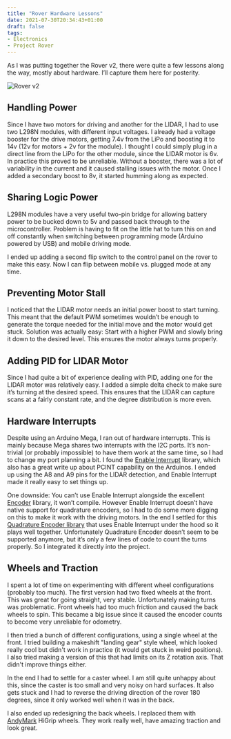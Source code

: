 ```yaml
---
title: "Rover Hardware Lessons"
date: 2021-07-30T20:34:43+01:00
draft: false
tags:
- Electronics
- Project Rover
---
```

As I was putting together the Rover v2, there were quite a few lessons along the way, mostly about hardware. I’ll capture them here for posterity. 

![Rover v2](/content/project-rover/rover-v2-final.jpg)

## Handling Power
Since I have two motors for driving and another for the LIDAR, I had to use two L298N modules, with different input voltages. I already had a voltage booster for the drive motors, getting 7.4v from the LiPo and boosting it to 14v (12v for motors + 2v for the module). I thought I could simply plug in a direct line from the LiPo for the other module, since the LIDAR motor is 6v. In practice this proved to be unreliable. Without a booster, there was a lot of variability in the current and it caused stalling issues with the motor. Once I added a secondary boost to 8v, it started humming along as expected. 

## Sharing Logic Power
L298N modules have a very useful two-pin bridge for allowing battery power to be bucked down to 5v and passed back through to the microcontroller. Problem is having to fit on the little hat to turn this on and off constantly when switching between programming mode (Arduino powered by USB) and mobile driving mode. 

I ended up adding a second flip switch to the control panel on the rover to make this easy. Now I can flip between mobile vs. plugged mode at any time. 

## Preventing Motor Stall
I noticed that the LIDAR motor needs an initial power boost to start turning. This meant that the default PWM sometimes wouldn’t be enough to generate the torque needed for the initial move and the motor would get stuck. Solution was actually easy: Start with a higher PWM and slowly bring it down to the desired level. This ensures the motor always turns properly. 

## Adding PID for LIDAR Motor
Since I had quite a bit of experience dealing with PID, adding one for the LIDAR motor was relatively easy. I added a simple delta check to make sure it’s turning at the desired speed. This ensures that the LIDAR can capture scans at a fairly constant rate, and the degree distribution is more even. 

## Hardware Interrupts
Despite using an Arduino Mega, I ran out of hardware interrupts. This is mainly because Mega shares two interrupts with the I2C ports. It’s non-trivial (or probably impossible) to have them work at the same time, so I had to change my port planning a bit. I found the [Enable Interrupt](https://github.com/GreyGnome/EnableInterrupt) library, which also has a great write up about PCINT capability on the Arduinos. I ended up using the A8 and A9 pins for the LIDAR detection, and Enable Interrupt made it really easy to set things up. 

One downside: You can’t use Enable Interrupt alongside the excellent [Encoder](https://www.pjrc.com/teensy/td_libs_Encoder.html) library, it won’t compile. However Enable Interrupt doesn’t have native support for quadrature encoders, so I had to do some more digging on this to make it work with the driving motors. In the end I settled for this [Quadrature Encoder library](https://github.com/Saeterncj/QuadratureEncoder) that uses Enable Interrupt under the hood so it plays well together. Unfortunately Quadrature Encoder doesn’t seem to be supported anymore, but it’s only a few lines of code to count the turns properly. So I integrated it directly into the project.

## Wheels and Traction
I spent a lot of time on experimenting with different wheel configurations (probably too much). The first version had two fixed wheels at the front. This was great for going straight, very stable. Unfortunately making turns was problematic. Front wheels had too much friction and caused the back wheels to spin. This became a big issue since it caused the encoder counts to become very unreliable for odometry.

I then tried a bunch of different configurations, using a single wheel at the front. I tried building a makeshift "landing gear" style wheel, which looked really cool but didn't work in practice (it would get stuck in weird positions). I also tried making a version of this that had limits on its Z rotation axis. That didn't improve things either.

In the end I had to settle for a caster wheel. I am still quite unhappy about this, since the caster is too small and very noisy on hard surfaces. It also gets stuck and I had to reverse the driving direction of the rover 180 degrees, since it only worked well when it was in the back.

I also ended up redesigning the back wheels. I replaced them with [AndyMark](https://www.andymark.com) HiGrip wheels. They work really well, have amazing traction and look great.